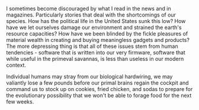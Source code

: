 I sometimes become discouraged by what I read in the news and in magazines. Particularly stories that deal with the shortcomings of our species. How has the political life in the United States sunk this low? How have we let ourselves damage our environment and strained the earth's resource capacities? How have we been blinded by the fickle pleasures of material wealth in creating and buying meaningless gadgets and products? The more depressing thing is that all of these issues stem from human tendencies - software that is written into our very firmware, software that while useful in the primeval savannas, is less than useless in our modern context. 

Individual humans may stray from our biological hardwiring, we may valiantly lose a few pounds before our primal brains regain the cockpit and command us to stock up on cookies, fried chicken, and sodas to prepare for the evolutionary possibility that we won't be able to forage food for the next few weeks. 